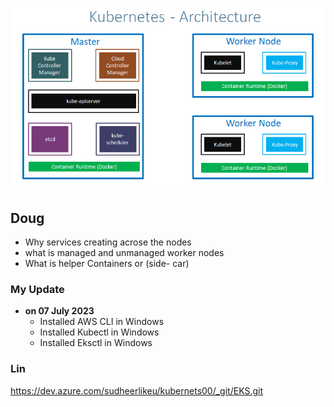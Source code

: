 <p align="center">
    <img src="https://github.com/sudheermuthyala/EKS/blob/main/Img/2023-07-11-11-18-01.png" />
</p>

## Doug

- Why services creating acrose the nodes
- what is managed and unmanaged worker nodes
- What is helper Containers or (side- car) 

### My Update 
- **on 07 July 2023**
  - Installed AWS CLI in Windows
  - Installed Kubectl in Windows
  - Installed Eksctl in Windows

### Lin
https://dev.azure.com/sudheerlikeu/kubernets00/_git/EKS.git